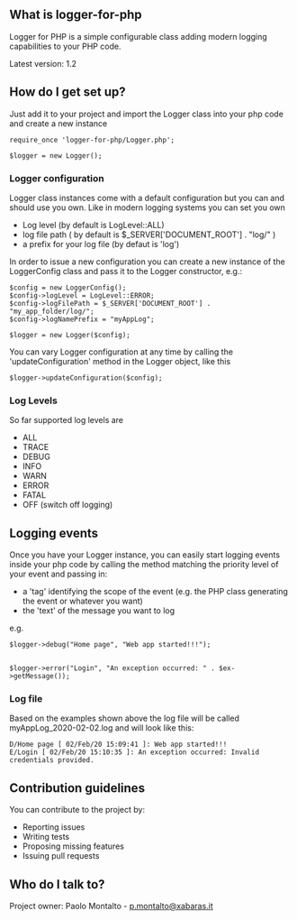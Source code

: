 ## What is logger-for-php
Logger for PHP is a simple configurable class adding modern logging capabilities to your PHP code.

Latest version: 1.2

## How do I get set up?
Just add it to your project and import the Logger class into your php code and create a new instance

```
require_once 'logger-for-php/Logger.php';

$logger = new Logger();

```

### Logger configuration
Logger class instances come with a default configuration but you can and should use you own.
Like in modern logging systems you can set you own
 * Log level (by default is LogLevel::ALL)
 * log file path ( by default is $_SERVER['DOCUMENT_ROOT'] . "log/" )
 * a prefix for your log file (by defaut is 'log')
 
In order to issue a new configuration you can create a new instance of the LoggerConfig class and pass it to the Logger constructor, e.g.:
```
$config = new LoggerConfig();
$config->logLevel = LogLevel::ERROR;
$config->logFilePath = $_SERVER['DOCUMENT_ROOT'] . "my_app_folder/log/";
$config->logNamePrefix = "myAppLog";

$logger = new Logger($config);
``` 

You can vary Logger configuration at any time by calling the 'updateConfiguration' method in the Logger object, like this
```
$logger->updateConfiguration($config);
```

### Log Levels
So far supported log levels are
 * ALL
 * TRACE
 * DEBUG
 * INFO
 * WARN
 * ERROR
 * FATAL
 * OFF (switch off logging)

## Logging events ##
Once you have your Logger instance, you can easily start logging events inside your php code by calling the method matching the priority level of your event and passing in:
 * a 'tag' identifying the scope of the event (e.g. the PHP class generating the event or whatever you want)
 * the 'text' of the message you want to log
 
 e.g.
```
$logger->debug("Home page", "Web app started!!!");


$logger->error("Login", "An exception occurred: " . $ex->getMessage());
``` 

### Log file
Based on the examples shown above the log file will be called myAppLog_2020-02-02.log and will look like this:
```
D/Home page [ 02/Feb/20 15:09:41 ]: Web app started!!!
E/Login [ 02/Feb/20 15:10:35 ]: An exception occurred: Invalid credentials provided.
```

## Contribution guidelines ##

You can contribute to the project by:

* Reporting issues
* Writing tests
* Proposing missing features
* Issuing pull requests

## Who do I talk to? ##

Project owner:
Paolo Montalto - <p.montalto@xabaras.it>
